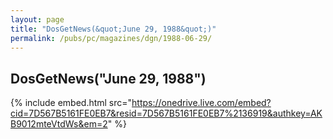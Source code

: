 ```yaml
---
layout: page
title: "DosGetNews(&quot;June 29, 1988&quot;)"
permalink: /pubs/pc/magazines/dgn/1988-06-29/
---
```


DosGetNews("June 29, 1988")
---------------------------

{% include embed.html src="https://onedrive.live.com/embed?cid=7D567B5161FE0EB7&resid=7D567B5161FE0EB7%2136919&authkey=AKB9012mteVtdWs&em=2" %}
